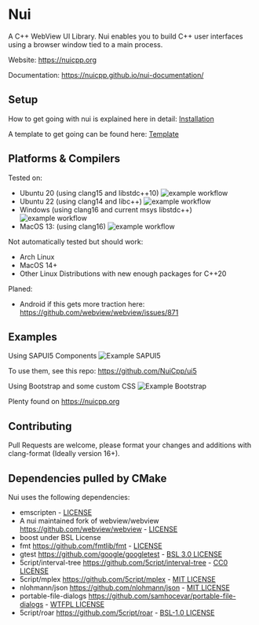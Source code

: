# Nui
A C++ WebView UI Library.
Nui enables you to build C++ user interfaces using a browser window tied to a main process.

Website: https://nuicpp.org

Documentation: https://nuicpp.github.io/nui-documentation/

## Setup
How to get going with nui is explained here in detail: [Installation](https://nuicpp.github.io/nui-documentation/docs/getting_started/installation)

A template to get going can be found here: [Template](https://github.com/NuiCpp/nui-template)

## Platforms & Compilers
Tested on:
  - Ubuntu 20 (using clang15 and libstdc++10) ![example workflow](https://github.com/NuiCpp/Nui/actions/workflows/ubuntu_20.yml/badge.svg)
  - Ubuntu 22 (using clang14 and libc++) ![example workflow](https://github.com/NuiCpp/Nui/actions/workflows/ubuntu_22.yml/badge.svg)
  - Windows (using clang16 and current msys libstdc++) ![example workflow](https://github.com/NuiCpp/Nui/actions/workflows/windows.yml/badge.svg)
  - MacOS 13: (using clang16) ![example workflow](https://github.com/NuiCpp/Nui/actions/workflows/macos_13.yml/badge.svg)

Not automatically tested but should work:
  - Arch Linux
  - MacOS 14+
  - Other Linux Distributions with new enough packages for C++20

Planed:
  - Android if this gets more traction here: https://github.com/webview/webview/issues/871

## Examples
Using SAPUI5 Components
![Example SAPUI5](https://user-images.githubusercontent.com/6238896/280534443-090023ca-8831-4423-83bf-e9d16c4a9b53.png)

To use them, see this repo: https://github.com/NuiCpp/ui5

Using Bootstrap and some custom CSS
![Example Bootstrap](https://nuicpp.org/assets/example.png)

Plenty found on https://nuicpp.org

## Contributing
Pull Requests are welcome, please format your changes and additions with clang-format (Ideally version 16+).

## Dependencies pulled by CMake
Nui uses the following dependencies:
- emscripten - [LICENSE](https://github.com/emscripten-core/emscripten/blob/main/LICENSE)
- A nui maintained fork of webview/webview https://github.com/webview/webview - [LICENSE](https://github.com/webview/webview/blob/master/LICENSE)
- boost under BSL License
- fmt https://github.com/fmtlib/fmt - [LICENSE](https://github.com/fmtlib/fmt/blob/master/LICENSE)
- gtest https://github.com/google/googletest - [BSL 3.0 LICENSE](https://github.com/google/googletest/blob/main/LICENSE)
- 5cript/interval-tree https://github.com/5cript/interval-tree - [CC0 LICENSE](https://github.com/5cript/interval-tree/blob/master/LICENSE)
- 5cript/mplex https://github.com/5cript/mplex - [MIT LICENSE](https://github.com/5cript/mplex/blob/master/LICENSE)
- nlohmann/json https://github.com/nlohmann/json - [MIT LICENSE](https://github.com/nlohmann/json/blob/develop/LICENSE.MIT)
- portable-file-dialogs https://github.com/samhocevar/portable-file-dialogs - [WTFPL LICENSE](https://github.com/samhocevar/portable-file-dialogs/blob/main/README.md)
- 5cript/roar https://github.com/5cript/roar - [BSL-1.0 LICENSE](https://github.com/5cript/roar/blob/master/LICENSE)
